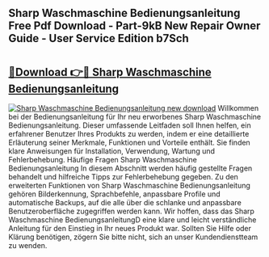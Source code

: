 ## Sharp Waschmaschine Bedienungsanleitung Free Pdf Download - Part-9kB New Repair Owner Guide - User Service Edition b7Sch

# <h2><a href="http://df67km.blite.top/?on=Sharp+Waschmaschine+Bedienungsanleitung">🔗Download 👉🔴 Sharp Waschmaschine Bedienungsanleitung</a></h2>

[![Sharp Waschmaschine Bedienungsanleitung new download](https://i.imgur.com/lujVjoI.png)](http://df67km.blite.top/?on=Sharp+Waschmaschine+Bedienungsanleitung)
Willkommen bei der Bedienungsanleitung für Ihr neu erworbenes Sharp Waschmaschine Bedienungsanleitung. Dieser umfassende Leitfaden soll Ihnen helfen, ein erfahrener Benutzer Ihres Produkts zu werden, indem er eine detaillierte Erläuterung seiner Merkmale, Funktionen und Vorteile enthält. Sie finden klare Anweisungen für Installation, Verwendung, Wartung und Fehlerbehebung. Häufige Fragen Sharp Waschmaschine Bedienungsanleitung In diesem Abschnitt werden häufig gestellte Fragen behandelt und hilfreiche Tipps zur Fehlerbehebung gegeben. Zu den erweiterten Funktionen von Sharp Waschmaschine Bedienungsanleitung gehören Bilderkennung, Sprachbefehle, anpassbare Profile und automatische Backups, auf die alle über die schlanke und anpassbare Benutzeroberfläche zugegriffen werden kann. Wir hoffen, dass das Sharp Waschmaschine BedienungsanleitungD eine klare und leicht verständliche Anleitung für den Einstieg in Ihr neues Produkt war. Sollten Sie Hilfe oder Klärung benötigen, zögern Sie bitte nicht, sich an unser Kundendienstteam zu wenden.
